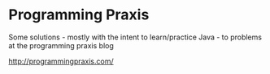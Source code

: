 # Programming Praxis

Some solutions - mostly with the intent to learn/practice Java -  to 
problems at the programming praxis blog

http://programmingpraxis.com/
